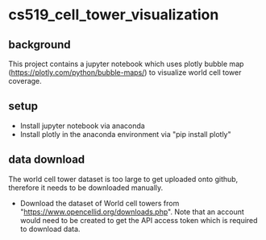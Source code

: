 # cs519_cell_tower_visualization
## background
This project contains a jupyter notebook which uses plotly bubble map (https://plotly.com/python/bubble-maps/) to visualize world cell tower coverage.
## setup
- Install jupyter notebook via anaconda
- Install plotly in the anaconda environment via "pip install plotly"

## data download
The world cell tower dataset is too large to get uploaded onto github, therefore it needs to be downloaded manually.
- Download the dataset of World cell towers from "https://www.opencellid.org/downloads.php". Note that an account would need to be created to get the API access token which is required to download data.
